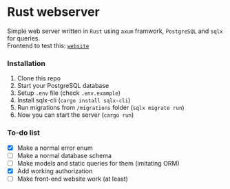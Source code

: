 # Rust webserver
Simple web server written in `Rust` using `axum` framwork, `PostgreSQL` and `sqlx` for queries.\
Frontend to test this: [`website`](../../../website)

### Installation
1. Clone this repo
2. Start your PostgreSQL database
3. Setup `.env` file (check `.env.example`)
4. Install sqlx-cli (`cargo install sqlx-cli`)
5. Run migrations from `/migrations` folder (`sqlx migrate run`)
6. Now you can start the server (`cargo run`)

### To-do list
- [x] Make a normal error enum
- [ ] Make a normal database schema
- [ ] Make models and static queries for them (imitating ORM)
- [x] Add working authorization
- [ ] Make front-end website work (at least)
